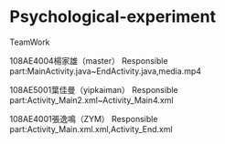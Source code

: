 # Psychological-experiment
TeamWork

108AE4004楊家雄（master）
Responsible part:MainActivity.java~EndActivity.java,media.mp4

108AE5001葉佳曼（yipkaiman）
Responsible part:Activity_Main2.xml~Activity_Main4.xml

108AE4001張逸鳴（ZYM）
Responsible part:Activity_Main.xml.xml,Activity_End.xml
